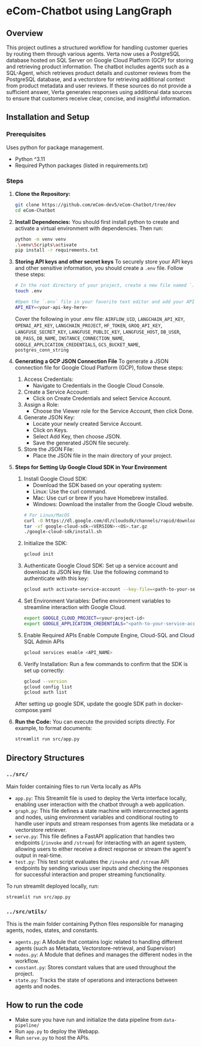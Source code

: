 # eCom-Chatbot using LangGraph

## Overview
This project outlines a structured workflow for handling customer queries by routing them through various agents. Verta now uses a PostgreSQL database hosted on SQL Server on Google Cloud Platform (GCP) for storing and retrieving product information. The chatbot includes agents such as a SQL-Agent, which retrieves product details and customer reviews from the PostgreSQL database, and a vectorstore for retrieving additional context from product metadata and user reviews. If these sources do not provide a sufficient answer, Verta generates responses using additional data sources to ensure that customers receive clear, concise, and insightful information.

## Installation and Setup
### Prerequisites

Uses python for package management.

- Python ^3.11
- Required Python packages (listed in requirements.txt)

### Steps

1. **Clone the Repository:**
    ```bash
    git clone https://github.com/eCom-dev5/eCom-Chatbot/tree/dev
    cd eCom-Chatbot
    ```

2. **Install Dependencies:**
    You should first install python to create and activate a virtual environment with dependencies. Then run:
    ```bash
    python -m venv venv
    .\venv\Scripts\activate
    pip install -r requirements.txt
    ```

3. **Storing API keys and other secret keys**
    To securely store your API keys and other sensitive information, you should create a `.env` file. 
    Follow these steps:

    ```bash
    # In the root directory of your project, create a new file named `.env`:
    touch .env
    ```
    ```bash
    #Open the `.env` file in your favorite text editor and add your API keys in the following format:
    API_KEY=<your-api-key-here>
    ```
    Cover the following in your .env file: `AIRFLOW_UID`, `LANGCHAIN_API_KEY`, `OPENAI_API_KEY`, `LANGCHAIN_PROJECT`, `HF_TOKEN`, `GROQ_API_KEY`, `LANGFUSE_SECRET_KEY`, `LANGFUSE_PUBLIC_KEY`, `LANGFUSE_HOST`, `DB_USER`, `DB_PASS`, `DB_NAME`, `INSTANCE_CONNECTION_NAME`, `GOOGLE_APPLICATION_CREDENTIALS`, `GCS_BUCKET_NAME`, `postgres_conn_string`

4. **Generating a GCP JSON Connection File**
    To generate a JSON connection file for Google Cloud Platform (GCP), follow these steps:
    1. Access Credentials:
        - Navigate to Credentials in the Google Cloud Console.
    2. Create a Service Account:
        - Click on Create Credentials and select Service Account.
    3. Assign a Role:
        - Choose the Viewer role for the Service Account, then click Done.
    4. Generate JSON Key:
        - Locate your newly created Service Account.
        - Click on Keys.
        - Select Add Key, then choose JSON.
        - Save the generated JSON file securely.
    5. Store the JSON File:
        - Place the JSON file in the main directory of your project.

5. **Steps for Setting Up Google Cloud SDK in Your Environment**
    1. Install Google Cloud SDK:
        - Download the SDK based on your operating system:
        - Linux: Use the curl command.
        - Mac: Use curl or brew if you have Homebrew installed.
        - Windows: Download the installer from the Google Cloud website.
        ```bash
        # For Linux/MacOS
        curl -O https://dl.google.com/dl/cloudsdk/channels/rapid/downloads/google-cloud-sdk-<VERSION>-<OS>.tar.gz
        tar -xf google-cloud-sdk-<VERSION>-<OS>.tar.gz
        ./google-cloud-sdk/install.sh
        ```
    2. Initialize the SDK:
        ```bash
        gcloud init
        ```
    3. Authenticate Google Cloud SDK:
        Set up a service account and download its JSON key file.
        Use the following command to authenticate with this key:
        ```bash
        gcloud auth activate-service-account --key-file=<path-to-your-service-account-key>.json
        ```
    4. Set Environment Variables:
        Define environment variables to streamline interaction with Google Cloud.
        ```bash
        export GOOGLE_CLOUD_PROJECT=<your-project-id>
        export GOOGLE_APPLICATION_CREDENTIALS="<path-to-your-service-account-key>.json"
        ```
    5. Enable Required APIs
        Enable Compute Engine, Cloud-SQL and Cloud SQL Admin APIs
        ```bash
        gcloud services enable <API_NAME>
        ```
    6. Verify Installation:
        Run a few commands to confirm that the SDK is set up correctly:
        ```bash
        gcloud --version
        gcloud config list
        gcloud auth list
        ```
    After setting up google SDK, update the google SDK path in docker-compose.yaml

6. **Run the Code:**
    You can execute the provided scripts directly. For example, to format documents:
    ```bash
    streamlit run src/app.py
    ```

## Directory Structures

### `../src/`
Main folder containing files to run Verta locally as APIs
- `app.py`: This Streamlit file is used to deploy the Verta interface locally, enabling user interaction with the chatbot through a web application.
- `graph.py`: This file defines a state machine with interconnected agents and nodes, using environment variables and conditional routing to handle user inputs and stream responses from agents like metadata or a vectorstore retriever.
- `serve.py`: This file defines a FastAPI application that handles two endpoints (`/invoke` and `/stream`) for interacting with an agent system, allowing users to either receive a direct response or stream the agent's output in real-time.
- `test.py`: This test script evaluates the `/invoke` and `/stream` API endpoints by sending various user inputs and checking the responses for successful interaction and proper streaming functionality.

To run streamlit deployed locally, run:

```sh
streamlit run src/app.py
```

### `../src/utils/`
This is the main folder containing Python files responsible for managing agents, nodes, states, and constants.
- `agents.py`: A Module that contains logic related to handling different agents (such as Metadata, Vectorstore-retrieval, and Supervisor)
- `nodes.py`: A Module that defines and manages the different nodes in the workflow.
- `constant.py`: Stores constant values that are used throughout the project.
- `state.py`: Tracks the state of operations and interactions between agents and nodes.

## How to run the code

- Make sure you have run and initialize the data pipeline from `data-pipeline/`
- Run `app.py` to deploy the Webapp.
- Run `serve.py` to host the APIs.

